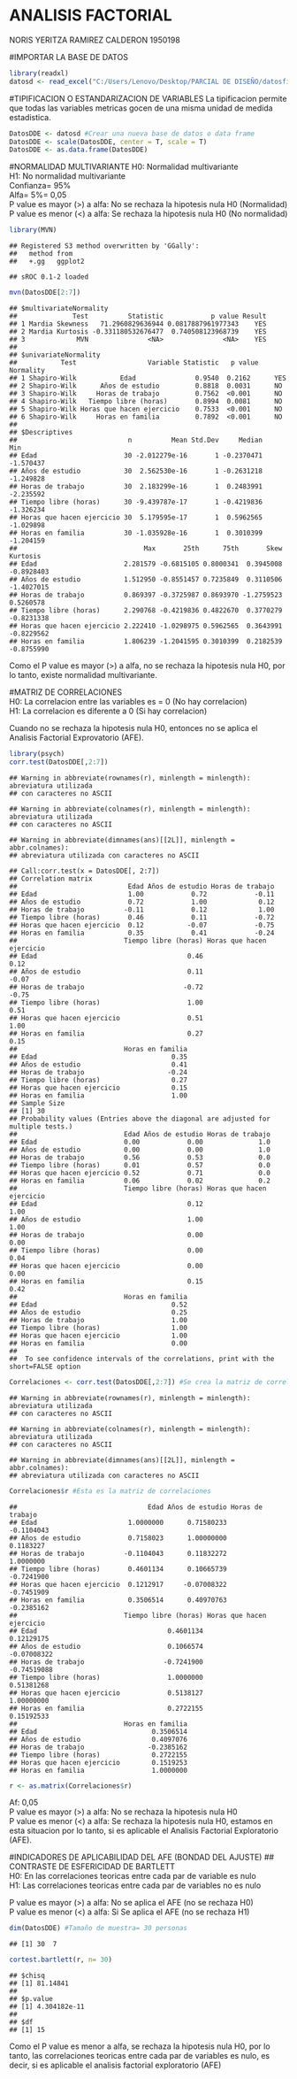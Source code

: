 ANALISIS FACTORIAL
================
NORIS YERITZA RAMIREZ CALDERON 1950198

\#IMPORTAR LA BASE DE DATOS

``` r
library(readxl)
datosd <- read_excel("C:/Users/Lenovo/Desktop/PARCIAL DE DISEÑO/datosfinales.xlsx")
```

\#TIPIFICACION O ESTANDARIZACION DE VARIABLES La tipificacion permite
que todas las variables metricas gocen de una misma unidad de medida
estadistica.

``` r
DatosDDE <- datosd #Crear una nueva base de datos o data frame
DatosDDE <- scale(DatosDDE, center = T, scale = T)
DatosDDE <- as.data.frame(DatosDDE)
```

\#NORMALIDAD MULTIVARIANTE H0: Normalidad multivariante  
H1: No normalidad multivariante  
Confianza= 95%  
Alfa= 5%= 0,05  
P value es mayor (&gt;) a alfa: No se rechaza la hipotesis nula H0
(Normalidad)  
P value es menor (&lt;) a alfa: Se rechaza la hipotesis nula H0 (No
normalidad)

``` r
library(MVN)
```

    ## Registered S3 method overwritten by 'GGally':
    ##   method from   
    ##   +.gg   ggplot2

    ## sROC 0.1-2 loaded

``` r
mvn(DatosDDE[2:7])
```

    ## $multivariateNormality
    ##              Test          Statistic            p value Result
    ## 1 Mardia Skewness   71.2960829636944 0.0817887961977343    YES
    ## 2 Mardia Kurtosis -0.331180532676477  0.740508123968739    YES
    ## 3             MVN               <NA>               <NA>    YES
    ## 
    ## $univariateNormality
    ##           Test                  Variable Statistic   p value Normality
    ## 1 Shapiro-Wilk           Edad               0.9540  0.2162      YES   
    ## 2 Shapiro-Wilk      Años de estudio         0.8818  0.0031      NO    
    ## 3 Shapiro-Wilk     Horas de trabajo         0.7562  <0.001      NO    
    ## 4 Shapiro-Wilk   Tiempo libre (horas)       0.8994  0.0081      NO    
    ## 5 Shapiro-Wilk Horas que hacen ejercicio    0.7533  <0.001      NO    
    ## 6 Shapiro-Wilk     Horas en familia         0.7892  <0.001      NO    
    ## 
    ## $Descriptives
    ##                            n          Mean Std.Dev     Median       Min
    ## Edad                      30 -2.012279e-16       1 -0.2370471 -1.570437
    ## Años de estudio           30  2.562530e-16       1 -0.2631218 -1.249828
    ## Horas de trabajo          30  2.183299e-16       1  0.2483991 -2.235592
    ## Tiempo libre (horas)      30 -9.439787e-17       1 -0.4219836 -1.326234
    ## Horas que hacen ejercicio 30  5.179595e-17       1  0.5962565 -1.029898
    ## Horas en familia          30 -1.035928e-16       1  0.3010399 -1.204159
    ##                                Max       25th      75th       Skew   Kurtosis
    ## Edad                      2.281579 -0.6815105 0.8000341  0.3945008 -0.8928403
    ## Años de estudio           1.512950 -0.8551457 0.7235849  0.3110506 -1.4027015
    ## Horas de trabajo          0.869397 -0.3725987 0.8693970 -1.2759523  0.5260578
    ## Tiempo libre (horas)      2.290768 -0.4219836 0.4822670  0.3770279 -0.8231338
    ## Horas que hacen ejercicio 2.222410 -1.0298975 0.5962565  0.3643991 -0.8229562
    ## Horas en familia          1.806239 -1.2041595 0.3010399  0.2182539 -0.8755990

Como el P value es mayor (&gt;) a alfa, no se rechaza la hipotesis nula
H0, por lo tanto, existe normalidad multivariante.

\#MATRIZ DE CORRELACIONES  
H0: La correlacion entre las variables es = 0 (No hay correlacion)  
H1: La correlacion es diferente a 0 (Si hay correlacion)

Cuando no se rechaza la hipotesis nula H0, entonces no se aplica el
Analisis Factorial Exprovatorio (AFE).

``` r
library(psych)
corr.test(DatosDDE[,2:7])
```

    ## Warning in abbreviate(rownames(r), minlength = minlength): abreviatura utilizada
    ## con caracteres no ASCII

    ## Warning in abbreviate(colnames(r), minlength = minlength): abreviatura utilizada
    ## con caracteres no ASCII

    ## Warning in abbreviate(dimnames(ans)[[2L]], minlength = abbr.colnames):
    ## abreviatura utilizada con caracteres no ASCII

    ## Call:corr.test(x = DatosDDE[, 2:7])
    ## Correlation matrix 
    ##                            Edad Años de estudio Horas de trabajo
    ## Edad                       1.00            0.72            -0.11
    ## Años de estudio            0.72            1.00             0.12
    ## Horas de trabajo          -0.11            0.12             1.00
    ## Tiempo libre (horas)       0.46            0.11            -0.72
    ## Horas que hacen ejercicio  0.12           -0.07            -0.75
    ## Horas en familia           0.35            0.41            -0.24
    ##                           Tiempo libre (horas) Horas que hacen ejercicio
    ## Edad                                      0.46                      0.12
    ## Años de estudio                           0.11                     -0.07
    ## Horas de trabajo                         -0.72                     -0.75
    ## Tiempo libre (horas)                      1.00                      0.51
    ## Horas que hacen ejercicio                 0.51                      1.00
    ## Horas en familia                          0.27                      0.15
    ##                           Horas en familia
    ## Edad                                  0.35
    ## Años de estudio                       0.41
    ## Horas de trabajo                     -0.24
    ## Tiempo libre (horas)                  0.27
    ## Horas que hacen ejercicio             0.15
    ## Horas en familia                      1.00
    ## Sample Size 
    ## [1] 30
    ## Probability values (Entries above the diagonal are adjusted for multiple tests.) 
    ##                           Edad Años de estudio Horas de trabajo
    ## Edad                      0.00            0.00              1.0
    ## Años de estudio           0.00            0.00              1.0
    ## Horas de trabajo          0.56            0.53              0.0
    ## Tiempo libre (horas)      0.01            0.57              0.0
    ## Horas que hacen ejercicio 0.52            0.71              0.0
    ## Horas en familia          0.06            0.02              0.2
    ##                           Tiempo libre (horas) Horas que hacen ejercicio
    ## Edad                                      0.12                      1.00
    ## Años de estudio                           1.00                      1.00
    ## Horas de trabajo                          0.00                      0.00
    ## Tiempo libre (horas)                      0.00                      0.04
    ## Horas que hacen ejercicio                 0.00                      0.00
    ## Horas en familia                          0.15                      0.42
    ##                           Horas en familia
    ## Edad                                  0.52
    ## Años de estudio                       0.25
    ## Horas de trabajo                      1.00
    ## Tiempo libre (horas)                  1.00
    ## Horas que hacen ejercicio             1.00
    ## Horas en familia                      0.00
    ## 
    ##  To see confidence intervals of the correlations, print with the short=FALSE option

``` r
Correlaciones <- corr.test(DatosDDE[,2:7]) #Se crea la matriz de correlaciones
```

    ## Warning in abbreviate(rownames(r), minlength = minlength): abreviatura utilizada
    ## con caracteres no ASCII

    ## Warning in abbreviate(colnames(r), minlength = minlength): abreviatura utilizada
    ## con caracteres no ASCII

    ## Warning in abbreviate(dimnames(ans)[[2L]], minlength = abbr.colnames):
    ## abreviatura utilizada con caracteres no ASCII

``` r
Correlaciones$r #Esta es la matriz de correlaciones
```

    ##                                 Edad Años de estudio Horas de trabajo
    ## Edad                       1.0000000      0.71580233       -0.1104043
    ## Años de estudio            0.7158023      1.00000000        0.1183227
    ## Horas de trabajo          -0.1104043      0.11832272        1.0000000
    ## Tiempo libre (horas)       0.4601134      0.10665739       -0.7241900
    ## Horas que hacen ejercicio  0.1212917     -0.07008322       -0.7451909
    ## Horas en familia           0.3506514      0.40970763       -0.2385162
    ##                           Tiempo libre (horas) Horas que hacen ejercicio
    ## Edad                                 0.4601134                0.12129175
    ## Años de estudio                      0.1066574               -0.07008322
    ## Horas de trabajo                    -0.7241900               -0.74519088
    ## Tiempo libre (horas)                 1.0000000                0.51381268
    ## Horas que hacen ejercicio            0.5138127                1.00000000
    ## Horas en familia                     0.2722155                0.15192533
    ##                           Horas en familia
    ## Edad                             0.3506514
    ## Años de estudio                  0.4097076
    ## Horas de trabajo                -0.2385162
    ## Tiempo libre (horas)             0.2722155
    ## Horas que hacen ejercicio        0.1519253
    ## Horas en familia                 1.0000000

``` r
r <- as.matrix(Correlaciones$r)
```

Af: 0,05  
P value es mayor (&gt;) a alfa: No se rechaza la hipotesis nula H0  
P value es menor (&lt;) a alfa: Se rechaza la hipotesis nula H0, estamos
en esta situacion por lo tanto, si es aplicable el Analisis Factorial
Exploratorio (AFE).

\#INDICADORES DE APLICABILIDAD DEL AFE (BONDAD DEL AJUSTE) \#\#
CONTRASTE DE ESFERICIDAD DE BARTLETT  
H0: En las correlaciones teoricas entre cada par de variable es nulo  
H1: Las correlaciones teoricas entre cada par de variables no es nulo

P value es mayor (&gt;) a alfa: No se aplica el AFE (no se rechaza H0)  
P value es menor (&lt;) a alfa: Si Se aplica el AFE (no se rechaza H1)

``` r
dim(DatosDDE) #Tamaño de muestra= 30 personas
```

    ## [1] 30  7

``` r
cortest.bartlett(r, n= 30)
```

    ## $chisq
    ## [1] 81.14841
    ## 
    ## $p.value
    ## [1] 4.304182e-11
    ## 
    ## $df
    ## [1] 15

Como el P value es menor a alfa, se rechaza la hipotesis nula H0, por lo
tanto, las correlaciones teoricas entre cada par de variables es nulo,
es decir, si es aplicable el analisis factorial exploratorio (AFE)
